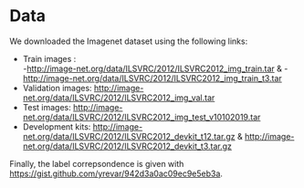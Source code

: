 # Data

We downloaded the Imagenet dataset using the following links:

- Train images :  
     -http://image-net.org/data/ILSVRC/2012/ILSVRC2012_img_train.tar & 
     -http://image-net.org/data/ILSVRC/2012/ILSVRC2012_img_train_t3.tar 
- Validation images: http://image-net.org/data/ILSVRC/2012/ILSVRC2012_img_val.tar 
- Test images: http://image-net.org/data/ILSVRC/2012/ILSVRC2012_img_test_v10102019.tar  
- Development kits: http://image-net.org/data/ILSVRC/2012/ILSVRC2012_devkit_t12.tar.gz & http://image-net.org/data/ILSVRC/2012/ILSVRC2012_devkit_t3.tar.gz 

Finally, the label correpsondence is given with https://gist.github.com/yrevar/942d3a0ac09ec9e5eb3a.
